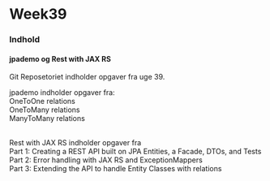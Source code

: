 # Week39

### Indhold
#### jpademo og Rest with JAX RS


Git Reposetoriet indholder opgaver fra uge 39.

jpademo indholder opgaver fra:<br/>
OneToOne relations<br/>
OneToMany relations<br/>
ManyToMany relations<br/><br/>

Rest with JAX RS indholder opgaver fra<br/>
Part 1: Creating a REST API built on JPA Entities, a Facade, DTOs, and Tests<br/>
Part 2: Error handling with JAX RS and ExceptionMappers<br/>
Part 3: Extending the API to handle Entity Classes with relations<br/>
